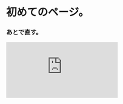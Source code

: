 # 初めてのページ。
### あとで直す。
![alt](https://www.facebook.com/photo.php?fbid=10215433492816435&set=a.2587731938514.2150980.1411026677&type=3)
